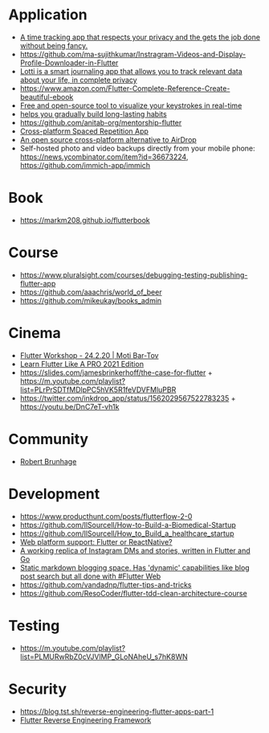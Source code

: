 # Application

- [A time tracking app that respects your privacy and the gets the job done without being fancy.](https://github.com/hamaluik/timecop)
- https://github.com/ma-sujithkumar/Instragram-Videos-and-Display-Profile-Downloader-in-Flutter
- [Lotti is a smart journaling app that allows you to track relevant data about your life, in complete privacy](https://github.com/matthiasn/lotti)
- https://www.amazon.com/Flutter-Complete-Reference-Create-beautiful-ebook
- [Free and open-source tool to visualize your keystrokes in real-time](https://github.com/mulaRahul/keyviz)
- [helps you gradually build long-lasting habits](https://github.com/Glitchy-Tozier/githo)
- https://github.com/anitab-org/mentorship-flutter
- [Cross-platform Spaced Repetition App](https://github.com/friebetill/TubeCards)
- [An open source cross-platform alternative to AirDrop](https://github.com/localsend/localsend)
- Self-hosted photo and video backups directly from your mobile phone: https://news.ycombinator.com/item?id=36673224, https://github.com/immich-app/immich

# Book

- https://markm208.github.io/flutterbook

# Course

- https://www.pluralsight.com/courses/debugging-testing-publishing-flutter-app
- https://github.com/aaachris/world_of_beer
- https://github.com/mikeukay/books_admin

# Cinema

- [Flutter Workshop - 24.2.20 | Moti Bar-Tov](https://m.youtube.com/playlist?list=PL0yJa47FxnHXAnKr-SVywWEknvyvIhS0Q)
- [Learn Flutter Like A PRO 2021 Edition](https://twitter.com/imthepk/status/1332272360100044800)
- https://slides.com/jamesbrinkerhoff/the-case-for-flutter + https://m.youtube.com/playlist?list=PLrPrSDTfMDlpPC5hVK5R1feVDVFMluPBR
- https://twitter.com/inkdrop_app/status/1562029567522783235 + https://youtu.be/DnC7eT-vh1k

# Community

- [Robert Brunhage](https://robertbrunhage.com)

# Development

- https://www.producthunt.com/posts/flutterflow-2-0
- https://github.com/llSourcell/How-to-Build-a-Biomedical-Startup
- https://github.com/llSourcell/How_to_Build_a_healthcare_startup
- [Web platform support: Flutter or ReactNative?](https://twitter.com/sebastienlorber/status/1367424075619049474)
- [A working replica of Instagram DMs and stories, written in Flutter and Go](https://github.com/tusharsadhwani/instachat)
- [Static markdown blogging space. Has 'dynamic' capabilities like blog post search but all done with #Flutter Web](https://github.com/gladimdim/metapersona)
- https://github.com/vandadnp/flutter-tips-and-tricks
- https://github.com/ResoCoder/flutter-tdd-clean-architecture-course

# Testing 

- https://m.youtube.com/playlist?list=PLMURwRbZ0cVJVlMP_GLoNAheU_s7hK8WN

# Security

- https://blog.tst.sh/reverse-engineering-flutter-apps-part-1
- [Flutter Reverse Engineering Framework](https://github.com/ptswarm/reFlutter)
